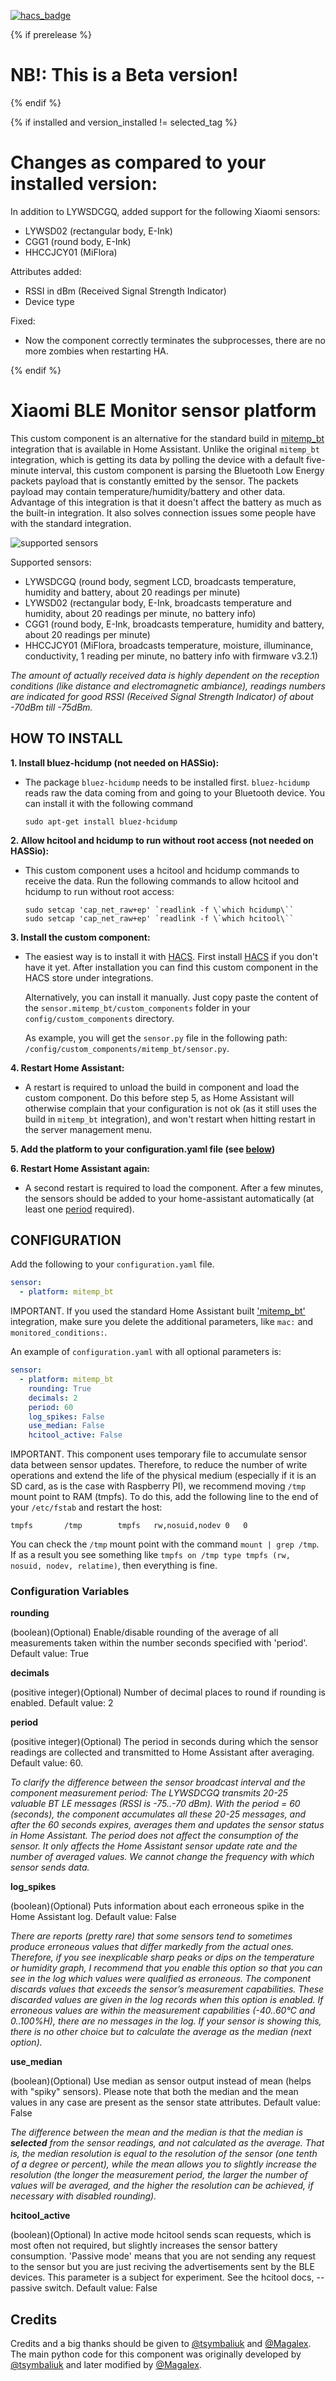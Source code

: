 [![hacs_badge](https://img.shields.io/badge/HACS-Custom-orange.svg)](https://github.com/custom-components/hacs)

{% if prerelease %}
# NB!: This is a Beta version!
{% endif %}

{% if installed and version_installed != selected_tag %}
# Changes as compared to your installed version:
In addition to LYWSDCGQ, added support for the following Xiaomi sensors:

 - LYWSD02 (rectangular body, E-Ink)
 - CGG1 (round body, E-Ink)
 - HHCCJCY01 (MiFlora)

Attributes added:

 - RSSI in dBm (Received Signal Strength Indicator)
 - Device type

Fixed:

 - Now the component correctly terminates the subprocesses,
   there are no more zombies when restarting HA.

{% endif %}

# Xiaomi BLE Monitor sensor platform
This custom component is an alternative for the standard build in [mitemp_bt](https://www.home-assistant.io/integrations/mitemp_bt/) integration that is available in Home Assistant. Unlike the original `mitemp_bt` integration, which is getting its data by polling the device with a default five-minute interval, this custom component is parsing the Bluetooth Low Energy packets payload that is constantly emitted by the sensor. The packets payload may contain temperature/humidity/battery and other data. Advantage of this integration is that it doesn't affect the battery as much as the built-in integration. It also solves connection issues some people have with the standard integration.

![supported sensors](https://raw.github.com/custom-components/sensor.mitemp_bt/other-sensors-dev/sensors.jpg)

Supported sensors:
 - LYWSDCGQ
 (round body, segment LCD, broadcasts temperature, humidity and battery, about 20 readings per minute)
 - LYWSD02
 (rectangular body, E-Ink, broadcasts temperature and humidity, about 20 readings per minute, no battery info)
 - CGG1
 (round body, E-Ink, broadcasts temperature, humidity and battery, about 20 readings per minute)
 - HHCCJCY01
 (MiFlora, broadcasts temperature, moisture, illuminance, conductivity, 1 reading per minute, no battery info with firmware v3.2.1)
 
 *The amount of actually received data is highly dependent on the reception conditions (like distance and electromagnetic ambiance), readings numbers are indicated for good RSSI (Received Signal Strength Indicator) of about -70dBm till -75dBm.*

## HOW TO INSTALL
**1. Install bluez-hcidump (not needed on HASSio):**
   - The package `bluez-hcidump` needs to be installed first. `bluez-hcidump` reads raw the data coming from and going to your Bluetooth device. You can install it with the following command
     ```shell
     sudo apt-get install bluez-hcidump
     ```
     
**2. Allow hcitool and hcidump to run without root access (not needed on HASSio):**
   - This custom component uses a hcitool and hcidump commands to receive the data. Run the following commands to allow hcitool and hcidump to run without root access:
     ```shell
     sudo setcap 'cap_net_raw+ep' `readlink -f \`which hcidump\``
     sudo setcap 'cap_net_raw+ep' `readlink -f \`which hcitool\``
     ```
**3. Install the custom component:**
   - The easiest way is to install it with [HACS](https://hacs.netlify.com/). First install [HACS](https://hacs.netlify.com/) if you don't have it yet. After installation you can find this custom component in the HACS store under integrations.
   
     Alternatively, you can install it manually. Just copy paste the content of the `sensor.mitemp_bt/custom_components` folder in your `config/custom_components` directory.
     
     As example, you will get the `sensor.py` file in the following path: `/config/custom_components/mitemp_bt/sensor.py`.


**4. Restart Home Assistant:**
   - A restart is required to unload the build in component and load the custom component. Do this before step 5, as Home Assistant will otherwise complain that your configuration is not ok (as it still uses the build in `mitemp_bt` integration), and won't restart when hitting restart in the server management menu.
   
     
**5. Add the platform to your configuration.yaml file (see [below](#configuration))**


**6. Restart Home Assistant again:**
   - A second restart is required to load the component. After a few minutes, the sensors should be added to your home-assistant automatically (at least one [period](#configuration-variables) required).


## CONFIGURATION
Add the following to your `configuration.yaml` file.

```yaml
sensor:
  - platform: mitemp_bt
```

IMPORTANT. If you used the standard Home Assistant built ['mitemp_bt'](https://www.home-assistant.io/integrations/mitemp_bt/) integration, make sure you delete the additional parameters, like `mac:` and `monitored_conditions:`.

An example of `configuration.yaml` with all optional parameters is:

```yaml
sensor:
  - platform: mitemp_bt
    rounding: True
    decimals: 2
    period: 60
    log_spikes: False
    use_median: False
    hcitool_active: False
```

IMPORTANT. This component uses temporary file to accumulate sensor data between sensor updates. Therefore, to reduce the number of write operations and extend the life of the physical medium (especially if it is an SD card, as is the case with Raspberry PI), we recommend moving `/tmp` mount point to RAM (tmpfs). To do this, add the following line to the end of your `/etc/fstab` and restart the host:
```
tmpfs		/tmp		tmpfs	rw,nosuid,nodev 0	0
```
You can check the `/tmp` mount point with the command `mount | grep /tmp`. If as a result you see something like `tmpfs on /tmp type tmpfs (rw, nosuid, nodev, relatime)`, then everything is fine.


### Configuration Variables

**rounding**

  (boolean)(Optional) Enable/disable rounding of the average of all measurements taken within the number seconds specified with 'period'. Default value: True

**decimals**

  (positive integer)(Optional) Number of decimal places to round if rounding is enabled. Default value: 2

**period**

  (positive integer)(Optional) The period in seconds during which the sensor readings are collected and transmitted to Home Assistant after averaging. Default value: 60. 

  *To clarify the difference between the sensor broadcast interval and the component measurement period: The LYWSDCGQ transmits 20-25 valuable BT LE messages (RSSI is -75..-70 dBm). With the period = 60 (seconds), the component accumulates all these 20-25 messages, and after the 60 seconds expires, averages them and updates the sensor status in Home Assistant. The period does not affect the consumption of the sensor. It only affects the Home Assistant sensor update rate and the number of averaged values. We cannot change the frequency with which sensor sends data.*

**log_spikes**

  (boolean)(Optional) Puts information about each erroneous spike in the Home Assistant log. Default value: False
  
  *There are reports (pretty rare) that some sensors tend to sometimes produce erroneous values that differ markedly from the actual ones. Therefore, if you see inexplicable sharp peaks or dips on the temperature or humidity graph, I recommend that you enable this option so that you can see in the log which values were qualified as erroneous. The component discards values that exceeds the sensor’s measurement capabilities. These discarded values are given in the log records when this option is enabled. If erroneous values are within the measurement capabilities (-40..60°C and 0..100%H), there are no messages in the log. If your sensor is showing this, there is no other choice but to calculate the average as the median (next option).*

**use_median**

  (boolean)(Optional) Use median as sensor output instead of mean (helps with "spiky" sensors). Please note that both the median and the mean values in any case are present as the sensor state attributes. Default value: False
  
  *The difference between the mean and the median is that the median is **selected** from the sensor readings, and not calculated as the average. That is, the median resolution is equal to the resolution of the sensor (one tenth of a degree or percent), while the mean allows you to slightly increase the resolution (the longer the measurement period, the larger the number of values will be averaged, and the higher the resolution can be achieved, if necessary with disabled rounding).*

**hcitool_active**

  (boolean)(Optional) In active mode hcitool sends scan requests, which is most often not required, but slightly increases the sensor battery consumption. 'Passive mode' means that you are not sending any request to the sensor but you are just reciving the advertisements sent by the BLE devices. This parameter is a subject for experiment. See the hcitool docs, --passive switch. Default value: False


## Credits
Credits and a big thanks should be given to [@tsymbaliuk](https://community.home-assistant.io/u/tsymbaliuk) and [@Magalex](https://community.home-assistant.io/u/Magalex). The main python code for this component was originally developed by [@tsymbaliuk](https://community.home-assistant.io/u/tsymbaliuk) and later modified by [@Magalex](https://community.home-assistant.io/u/Magalex).
